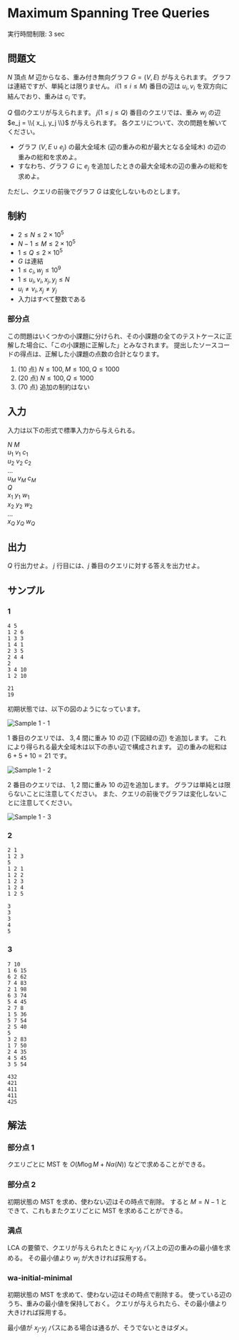 # Maximum Spanning Tree Queries

実行時間制限: 3 sec

## 問題文

$N$ 頂点 $M$ 辺からなる、重み付き無向グラフ $G = (V, E)$ が与えられます。 グラフは連結ですが、単純とは限りません。
$i (1 \le i \le M)$ 番目の辺は $u_i, v_i$ を双方向に結んでおり、重みは $c_i$ です。

$Q$ 個のクエリが与えられます。
$j (1 \le j \le Q)$ 番目のクエリでは、重み $w_j$ の辺 $e_j = \\{ x_j, y_j \\}$ が与えられます。
各クエリについて、次の問題を解いてください。

- グラフ $(V, E \cup e_j)$ の最大全域木 (辺の重みの和が最大となる全域木) の辺の重みの総和を求めよ。
- すなわち、グラフ $G$ に $e_j$ を追加したときの最大全域木の辺の重みの総和を求めよ。

ただし、クエリの前後でグラフ $G$ は変化しないものとします。

## 制約

- $2 \le N \le 2 \times 10^5$
- $N - 1 \le M \le 2 \times 10^5$
- $1 \le Q \le 2 \times 10^5$
- $G$ は連結
- $1 \le c_i, w_j \le 10^9$
- $1 \le u_i, v_i, x_j, y_j \le N$
- $u_i \ne v_i, x_j \ne y_j$
- 入力はすべて整数である

### 部分点

この問題はいくつかの小課題に分けられ、その小課題の全てのテストケースに正解した場合に、「この小課題に正解した」とみなされます。
提出したソースコードの得点は、正解した小課題の点数の合計となります。

1. (10 点) $N \le 100, M \le 100, Q \le 1000$
2. (20 点) $N \le 100, Q \le 1000$
3. (70 点) 追加の制約はない

## 入力

入力は以下の形式で標準入力から与えられる。

$N$ $M$<br />
$u_1$ $v_1$ $c_1$ <br />
$u_2$ $v_2$ $c_2$ <br />
... <br />
$u_M$ $v_M$ $c_M$ <br />
$Q$ <br />
$x_1$ $y_1$ $w_1$ <br />
$x_2$ $y_2$ $w_2$ <br />
... <br />
$x_Q$ $y_Q$ $w_Q$ <br />

## 出力

$Q$ 行出力せよ。
$j$ 行目には、$j$ 番目のクエリに対する答えを出力せよ。

## サンプル

### 1

```text
4 5
1 2 6
1 3 3
1 4 1
2 3 5
2 4 4
2
3 4 10
1 2 10
```

```text
21
19
```

初期状態では、以下の図のようになっています。

![Sample 1 - 1](https://a01sa01to.com/images/cms/2024/08/maximum-cup-2024-img/mstq/sample1-1.svg)

1 番目のクエリでは、 $3, 4$ 間に重み $10$ の辺 (下図緑の辺) を追加します。
これにより得られる最大全域木は以下の赤い辺で構成されます。
辺の重みの総和は $6 + 5 + 10 = 21$ です。

![Sample 1 - 2](https://a01sa01to.com/images/cms/2024/08/maximum-cup-2024-img/mstq/sample1-2.svg)

2 番目のクエリでは、 $1, 2$ 間に重み $10$ の辺を追加します。
グラフは単純とは限らないことに注意してください。
また、クエリの前後でグラフは変化しないことに注意してください。

![Sample 1 - 3](https://a01sa01to.com/images/cms/2024/08/maximum-cup-2024-img/mstq/sample1-3.svg)

### 2

```text
2 1
1 2 3
5
1 2 1
1 2 2
1 2 3
1 2 4
1 2 5
```

```text
3
3
3
4
5
```

### 3

```text
7 10
1 6 15
6 2 62
7 4 83
2 1 98
6 3 74
5 4 45
2 7 8
1 5 36
5 7 54
2 5 40
5
3 2 83
1 7 50
2 4 35
4 5 45
3 5 54
```

```text
432
421
411
411
425
```

## 解法

### 部分点 1

クエリごとに MST を $O(M \log M + N \alpha(N))$ などで求めることができる。

### 部分点 2

初期状態の MST を求め、使わない辺はその時点で削除。
すると $M = N - 1$ とできて、これもまたクエリごとに MST を求めることができる。

### 満点

LCA の要領で、クエリが与えられたときに $x_j$-$y_j$ パス上の辺の重みの最小値を求める。
その最小値より $w_j$ が大きければ採用する。

### wa-initial-minimal

初期状態の MST を求めて、使わない辺はその時点で削除する。
使っている辺のうち、重みの最小値を保持しておく。
クエリが与えられたら、その最小値より大きければ採用する。

最小値が $x_j$-$y_j$ パスにある場合は通るが、そうでないときはダメ。
